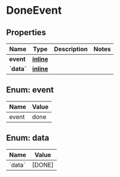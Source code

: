 
# DoneEvent

## Properties
| Name | Type | Description | Notes |
| ------------ | ------------- | ------------- | ------------- |
| **event** | [**inline**](#Event) |  |  |
| **&#x60;data&#x60;** | [**inline**](#&#x60;Data&#x60;) |  |  |


<a id="Event"></a>
## Enum: event
| Name | Value |
| ---- | ----- |
| event | done |


<a id="`Data`"></a>
## Enum: data
| Name | Value |
| ---- | ----- |
| &#x60;data&#x60; | [DONE] |



